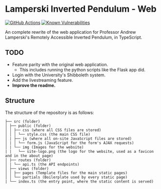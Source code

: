 # Lamperski Inverted Pendulum - Web

[![GitHub Actions](https://github.com/RosstheRoss/4951w-pendulum/actions/workflows/node.yml/badge.svg)](https://github.com/RosstheRoss/4951w-pendulum/actions/workflows/node.yml)
[![Known Vulnerabilities](<https://snyk.io/test/github/UMN-EE4951W-Lamperski/pendulum-web/badge.svg>)](<https://snyk.io/test/github/UMN-EE4951W-Lamperski/pendulum-web>)

An complete rewrite of the web application for Professor Andrew Lamperski's Remotely Accessible Inverted Pendulum, in TypeScript.

## TODO

- Feature parity with the original web application.
  - This includes running the python scripts like the Flask app did.
- Login with the University's Shibboleth system.
- Add the livestreaming feature.
- **Improve the readme.**

## Structure

The structure of the repository is as follows:
```
├── src (folder)
│ ├── public (folder)
│ │ ├── css (where all CSS files are stored)
│ │ │ └── style.css (the main CSS file)
│ | ├── js (where all on-site JavaScript files are stored)
│ | │ └── form.js (JavaScript for the form's AJAX requests)
│ | └── img (Images for the website)
| |   └── site-logo.png (the logo for the website, used as a favicon and in the about page)
│ ├── routes (folder)
│ | └── api.ts (the API endpoints)
│ ├── views (folder)
│ │ ├── pages (Template files for the main static pages)
│ │ └── partials (Boilerplate used by every static page)
| └── index.ts (the entry point, where the static content is served)

```
